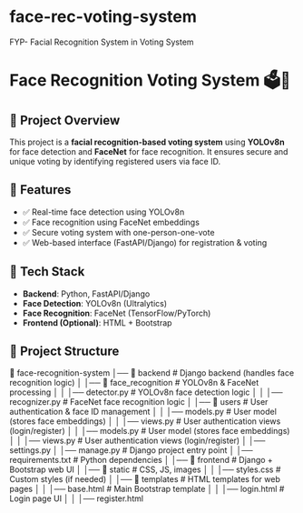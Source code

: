 # face-rec-voting-system
FYP- Facial Recognition System in Voting System

# Face Recognition Voting System 🗳️🤖

## 📌 Project Overview
This project is a **facial recognition-based voting system** using **YOLOv8n** for face detection and **FaceNet** for face recognition. It ensures secure and unique voting by identifying registered users via face ID.

## 🚀 Features
- ✅ Real-time face detection using YOLOv8n  
- ✅ Face recognition using FaceNet embeddings  
- ✅ Secure voting system with one-person-one-vote  
- ✅ Web-based interface (FastAPI/Django) for registration & voting  

## 🔧 Tech Stack
- **Backend**: Python, FastAPI/Django  
- **Face Detection**: YOLOv8n (Ultralytics)  
- **Face Recognition**: FaceNet (TensorFlow/PyTorch)   
- **Frontend (Optional)**: HTML + Bootstrap  

## 📂 Project Structure
📁 face-recognition-system
│── 📂 backend          # Django backend (handles face recognition logic)
│   │── 📂 face_recognition  # YOLOv8n & FaceNet processing
│   │   │── detector.py      # YOLOv8n face detection logic
│   │   │── recognizer.py    # FaceNet face recognition logic
│   │── 📂 users        # User authentication & face ID management
│   │   │── models.py   # User model (stores face embeddings)
│   │   │── views.py    # User authentication views (login/register)
│   │   │── models.py   # User model (stores face embeddings)
│   │   │── views.py    # User authentication views (login/register)
│   │── settings.py
│   │── manage.py       # Django project entry point
│   │── requirements.txt # Python dependencies
│
│── 📂 frontend         # Django + Bootstrap web UI
│   │── 📂 static       # CSS, JS, images
│   │   │── styles.css  # Custom styles (if needed)
│   │── 📂 templates    # HTML templates for web pages
│   │   │── base.html   # Main Bootstrap template
│   │   │── login.html  # Login page UI
│   │   │── register.html
